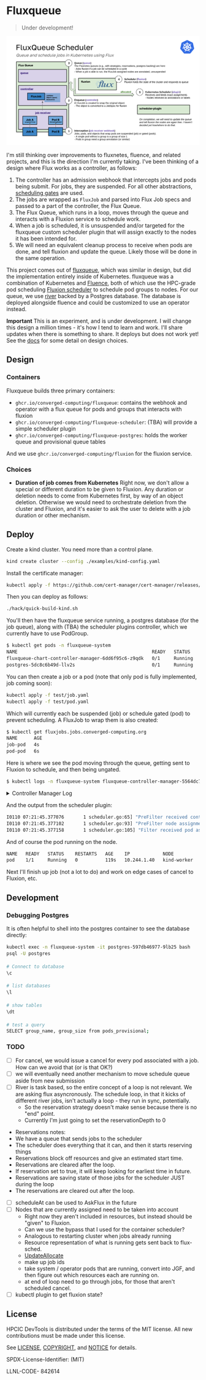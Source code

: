 # Fluxqueue

> Under development!

![img/fluxqueue.png](img/fluxqueue.png)

I'm still thinking over improvements to fluxnetes, fluence, and related projects, and this is the direction I'm currently taking. I've been thinking of a design where Flux works as a controller, as follows:

1. The controller has an admission webhook that intercepts jobs and pods being submit. For jobs, they are suspended. For all other abstractions, [scheduling gates](https://kubernetes.io/blog/2022/12/26/pod-scheduling-readiness-alpha/) are used.
2. The jobs are wrapped as `FluxJob` and parsed into Flux Job specs and passed to a part of the controller, the Flux Queue.
3. The Flux Queue, which runs in a loop, moves through the queue and interacts with a Fluxion service to schedule work.
4. When a job is scheduled, it is unsuspended and/or targeted for the fluxqueue custom scheduler plugin that will assign exactly to the nodes it has been intended for.
5. We will need an equivalent cleanup process to receive when pods are done, and tell fluxion and update the queue. Likely those will be done in the same operation.

This project comes out of [fluxqueue](https://github.com/converged-computing/fluxqueue), which was similar in design, but did the implementation entirely inside of Kubernetes. fluxqueue was a combination of Kubernetes and [Fluence](https://github.com/flux-framework/flux-k8s), both of which use the HPC-grade pod scheduling [Fluxion scheduler](https://github.com/flux-framework/flux-sched) to schedule pod groups to nodes. For our queue, we use [river](https://riverqueue.com/docs) backed by a Postgres database. The database is deployed alongside fluence and could be customized to use an operator instead.

**Important** This is an experiment, and is under development. I will change this design a million times - it's how I tend to learn and work. I'll share updates when there is something to share. It deploys but does not work yet!
See the [docs](docs) for some detail on design choices.

## Design

### Containers

Fluxqueue builds three primary containers:

 - `ghcr.io/converged-computing/fluxqueue`: contains the webhook and operator with a flux queue for pods and groups that interacts with fluxion
 - `ghcr.io/converged-computing/fluxqueue-scheduler`: (TBA) will provide a simple scheduler plugin
 - `ghcr.io/converged-computing/fluxqueue-postgres`: holds the worker queue and provisional queue tables

And we use `ghcr.io/converged-computing/fluxion` for the fluxion service.

### Choices

- **Duration of job comes from Kubernetes** Right now, we don't allow a special or different duration to be given to Fluxion. Any duration or deletion needs to come from Kubernetes first, by way of an object deletion. Otherwise we would need to orchestrate deletion from the cluster and Fluxion, and it's easier to ask the user to delete with a job duration or other mechanism.

## Deploy

Create a kind cluster. You need more than a control plane.

```bash
kind create cluster --config ./examples/kind-config.yaml
```

Install the certificate manager:

```bash
kubectl apply -f https://github.com/cert-manager/cert-manager/releases/download/v1.13.1/cert-manager.yaml
```

Then you can deploy as follows:

```bash
./hack/quick-build-kind.sh
```

You'll then have the fluxqueue service running, a postgres database (for the job queue), along with (TBA) the scheduler plugins controller, which we
currently have to use PodGroup.

```bash
$ kubectl get pods -n fluxqueue-system
NAME                                                 READY   STATUS    RESTARTS   AGE
fluxqueue-chart-controller-manager-6dd6f95c6-z9qdk   0/1     Running   0          9s
postgres-5dc8c6b49d-llv2s                            0/1     Running   0          9s
```

You can then create a job or a pod (note that only pod is fully implemented, job coming soon):

```bash
kubectl apply -f test/job.yaml
kubectl apply -f test/pod.yaml
```

Which will currently each be suspended (job) or schedule gated (pod) to prevent scheduling. A FluxJob to wrap them is also created:

```bash
$ kubectl get fluxjobs.jobs.converged-computing.org 
NAME      AGE
job-pod   4s
pod-pod   6s
```

Here is where we see the pod moving through the queue, getting sent to Fluxion to schedule, and then being ungated.

```bash
$ kubectl logs -n fluxqueue-system fluxqueue-controller-manager-5564dc7c9-4fjkx 
```

<details>

<summary> Controller Manager Log </summary>

```console
2025/01/10 07:21:03 🦩️ starting client (127.0.0.1:4242)...
Number nodes  2
Skipping control plane node  kind-control-plane

📦️ kind-worker
      allocated cpu: 1
      available cpu: 15
      allocated mem: 1193279488
      available mem: 61682343936
       running pods: 8

2025-01-10T07:21:03Z    INFO    fluxqueue       match policy    {"Policy": "lonode"}
2025-01-10T07:21:03Z    INFO    fluxqueue       ⭐️ Init cluster status  {"Status": "INIT_SUCCESS"}
2025-01-10T07:21:03Z    INFO    controller-runtime.webhook      Registering webhook     {"path": "/mutate-v1-sidecar"}
2025-01-10T07:21:03Z    INFO    setup   starting manager
2025-01-10T07:21:03Z    INFO    controller-runtime.metrics      Starting metrics server
2025-01-10T07:21:03Z    INFO    setup   disabling http/2
2025-01-10T07:21:03Z    INFO    controller-runtime.webhook      Starting webhook server
2025-01-10T07:21:03Z    INFO    setup   disabling http/2
2025-01-10T07:21:03Z    INFO    starting server {"name": "health probe", "addr": "[::]:8081"}
2025-01-10T07:21:03Z    INFO    controller-runtime.certwatcher  Updated current TLS certificate
2025-01-10T07:21:03Z    INFO    controller-runtime.webhook      Serving webhook server  {"host": "", "port": 9443}
2025-01-10T07:21:03Z    INFO    controller-runtime.certwatcher  Starting certificate watcher
I0110 07:21:03.973120       1 leaderelection.go:254] attempting to acquire leader lease fluxqueue-system/b321c34b.converged-computing.org...
2025-01-10T07:21:04Z    INFO    controller-runtime.metrics      Serving metrics server  {"bindAddress": ":8443", "secure": true}
I0110 07:21:20.494678       1 leaderelection.go:268] successfully acquired lease fluxqueue-system/b321c34b.converged-computing.org
2025-01-10T07:21:20Z    DEBUG   events  fluxqueue-controller-manager-5564dc7c9-4fjkx_20ecc1fb-82f4-45d5-b074-3a6f9fc8ad6e became leader     {"type": "Normal", "object": {"kind":"Lease","namespace":"fluxqueue-system","name":"b321c34b.converged-computing.org","uid":"b4bd2847-851a-44d1-976f-757f50d4ad4b","apiVersion":"coordination.k8s.io/v1","resourceVersion":"21215"}, "reason": "LeaderElection"}
2025-01-10T07:21:20Z    INFO    Starting EventSource    {"controller": "fluxjob", "controllerGroup": "jobs.converged-computing.org", "controllerKind": "FluxJob", "source": "kind source: *v1alpha1.FluxJob"}
2025-01-10T07:21:20Z    INFO    Starting Controller     {"controller": "fluxjob", "controllerGroup": "jobs.converged-computing.org", "controllerKind": "FluxJob"}
2025-01-10T07:21:20Z    INFO    Starting workers        {"controller": "fluxjob", "controllerGroup": "jobs.converged-computing.org", "controllerKind": "FluxJob", "worker count": 1}
2025-01-10T07:21:45Z    INFO    webhook Enqueue pod     {"Name": "pod", "Namespace": "default"}
2025-01-10T07:21:45Z    INFO    webhook received pod and added gate     {"Name": "pod"}
2025-01-10T07:21:45Z    INFO    submit  Creating flux job       {"Namespace": "default", "Name": "pod-pod"}
2025-01-10T07:21:45Z    INFO    submit  Created flux job        {"Namespace": "default", "Name": "pod-pod"}
2025-01-10T07:21:45Z    INFO    fluxqueue       🌀 Event received by FluxJob controller!
2025-01-10T07:21:45Z    INFO    fluxqueue       Request:        {"req": {"name":"pod-pod","namespace":"default"}}
2025-01-10T07:21:45Z    INFO    fluxqueue       Found FluxJob   {"Name": "pod-pod", "Namespace": "default", "Status": ""}
2025-01-10T07:21:45Z    INFO    fluxqueue       Preparing to submit FluxJob     {"Namespace": "default", "Name": "pod-pod"}
2025-01-10T07:21:45Z    INFO    webhook Admission or new or seen pod success.
false
2025-01-10T07:21:45Z    INFO    fluxqueue       Enqueue for job was successful  {"Namespace": "default", "Name": "pod-pod"}
2025-01-10T07:21:45Z    INFO    fluxqueue       Job was added to pending        {"Namespace": "default", "Name": "pod-pod"}
I0110 07:21:45.357258       1 queue.go:277] [0xc000766330]
2025-01-10T07:21:45Z    INFO    worker  [WORK] Asking Fluxion running for job   {"Namespace": "default", "Name": "pod", "Args": {"jobspec":"attributes:\n  system: {}\nresources:\n- count: 1\n  type: node\n  with:\n  - count: 1\n    label: pod\n    type: slot\n    with:\n    - count: 1\n      type: core\ntasks:\n- command:\n  - echo\n  - default\n  - pod\n  count:\n    per_slot: 1\n  slot: pod\nversion: 1\n","object":null,"name":"pod","namespace":"default","flux_job_name":"pod-pod","type":"0","reservation":0,"duration":0,"size":1,"nodes":""}}
2025/01/10 07:21:45 🦩️ starting client (127.0.0.1:4242)...
attributes:
  system: {}
resources:
- count: 1
  type: node
  with:
  - count: 1
    label: pod
    type: slot
    with:
    - count: 1
      type: core
tasks:
- command:
  - echo
  - default
  - pod
  count:
    per_slot: 1
  slot: pod
version: 1

allocation:"{\"graph\": {\"nodes\": [{\"id\": \"3\", \"metadata\": {\"type\": \"core\", \"id\": 0, \"rank\": -1, \"exclusive\": true, \"paths\": {\"containment\": \"/cluster0/0/kind-worker1/core0\"}}}, {\"id\": \"2\", \"metadata\": {\"type\": \"node\", \"basename\": \"kind-worker\", \"id\": 1, \"rank\": -1, \"paths\": {\"containment\": \"/cluster0/0/kind-worker1\"}}}, {\"id\": \"1\", \"metadata\": {\"type\": \"subnet\", \"basename\": \"\", \"id\": 0, \"rank\": -1, \"paths\": {\"containment\": \"/cluster0/0\"}}}, {\"id\": \"0\", \"metadata\": {\"type\": \"cluster\", \"id\": 1, \"rank\": -1, \"paths\": {\"containment\": \"/cluster0\"}}}], \"edges\": [{\"source\": \"2\", \"target\": \"3\"}, {\"source\": \"1\", \"target\": \"2\"}, {\"source\": \"0\", \"target\": \"1\"}]}}\n" jobid:1 overhead:0.0003170967
2025-01-10T07:21:45Z    INFO    worker  Parsing fluxion nodes   {"Nodes": [{"id":"3","metadata":{"type":"core","id":0,"rank":-1,"basename":"","exclusive":true,"paths":{"containment":"/cluster0/0/kind-worker1/core0"}}},{"id":"2","metadata":{"type":"node","id":1,"rank":-1,"basename":"kind-worker","exclusive":false,"paths":{"containment":"/cluster0/0/kind-worker1"}}},{"id":"1","metadata":{"type":"subnet","id":0,"rank":-1,"basename":"","exclusive":false,"paths":{"containment":"/cluster0/0"}}},{"id":"0","metadata":{"type":"cluster","id":1,"rank":-1,"basename":"","exclusive":false,"paths":{"containment":"/cluster0"}}}]}
2025-01-10T07:21:45Z    INFO    worker  Allocation response     {"Nodes": ["kind-worker"]}
2025-01-10T07:21:45Z    INFO    fluxqueue       Updated FluxJob {"Name": "pod-pod", "Namespace": "default", "Status": "statusSubmit"}
2025-01-10T07:21:45Z    INFO    fluxqueue       🌀 Event received by FluxJob controller!
2025-01-10T07:21:45Z    INFO    fluxqueue       Request:        {"req": {"name":"pod-pod","namespace":"default"}}
2025-01-10T07:21:45Z    INFO    fluxqueue       Found FluxJob   {"Name": "pod-pod", "Namespace": "default", "Status": "statusSubmit"}
{"metadata": {"labels": {"fluxqueue/fluxion-nodes": "kind-worker"}}}
2025-01-10T07:21:45Z    INFO    webhook Enqueue pod     {"Name": "pod", "Namespace": "default"}
2025-01-10T07:21:45Z    INFO    webhook Admission or new or seen pod success.
2025-01-10T07:21:45Z    INFO    webhook Enqueue pod     {"Name": "pod", "Namespace": "default"}
2025-01-10T07:21:45Z    INFO    webhook Admission or new or seen pod success.
2025-01-10T07:21:45Z    INFO    worker  Success ungating pod    {"Namespace": "default", "Name": "pod"}
2025-01-10T07:21:45Z    INFO    worker  [WORK] nodes allocated for job  {"JobId": 1, "Nodes": ["kind-worker"], "Namespace": "default", "Name": "pod"}
```

</details>


And the output from the scheduler plugin:

```bash
I0110 07:21:45.377076       1 scheduler.go:65] "PreFilter received contender pod" pod="default/pod"
I0110 07:21:45.377102       1 scheduler.go:93] "PreFilter node assignment" pod="default/pod" node="kind-worker"
I0110 07:21:45.377158       1 scheduler.go:105] "Filter received pod assignment" pod="default/pod" node="kind-worker"
```

And of course the pod running on the node.

```bash
NAME   READY   STATUS    RESTARTS   AGE    IP            NODE          NOMINATED NODE   READINESS GATES
pod    1/1     Running   0          119s   10.244.1.40   kind-worker   <none>           <none>
```

Next I'll finish up job (not a lot to do) and work on edge cases of cancel to Fluxion, etc.

## Development

### Debugging Postgres

It is often helpful to shell into the postgres container to see the database directly:

```bash
kubectl exec -n fluxqueue-system -it postgres-597db46977-9lb25 bash
psql -U postgres

# Connect to database 
\c

# list databases
\l

# show tables
\dt

# test a query
SELECT group_name, group_size from pods_provisional;
```

### TODO

- [ ] For cancel, we would issue a cancel for every pod associated with a job. How can we avoid that (or is that OK?)
- [ ] we will eventually need another mechanism to move schedule queue aside from new submission
- [ ] River is task based, so the entire concept of a loop is not relevant. We are asking flux asyncronously. The schedule loop, in that it kicks of different river jobs, isn't actually a loop - they run in sync, potentially. 
   - So the reservation strategy doesn't make sense because there is no "end" point.
   - Currently I'm just going to set the reservationDepth to 0
- Reservations notes:
 - We have a queue that sends jobs to the scheduler
 - The scheduler does everything that it can, and then it starts reserving things
 - Reservations block off resources and give an estimated start time.
 - Reservations are cleared after the loop.
 - If reservation set to true, it will keep looking for earliest time in future.
 - Reservations are saving state of those jobs for the scheduler JUST during the loop
 - The reservations are cleared out after the loop.
- [ ] scheduleAt can be used to AskFlux in the future
- [ ] Nodes that are currently assigned need to be taken into account
   - Right now they aren't included in resources, but instead should be "given" to Fluxion.
   - Can we use the bypass that I used for the container scheduler?
   - Analogous to restarting cluster when jobs already running
   - Resource representation of what is running gets sent back to flux-sched.
   - [UpdateAllocate](https://github.com/flux-framework/fluxion-go/blob/bbe5b38ff747eba76e4eda8205a7bfba5f6aee82/pkg/fluxcli/reapi_cli.go#L206) 
   - make up job ids
   - take system / operator pods that are running, convert into JGF, and then figure out which resources each are running on. 
   - at end of loop need to go through jobs, for those that aren't scheduled cancel.
- [ ] kubectl plugin to get fluxion state?

## License

HPCIC DevTools is distributed under the terms of the MIT license.
All new contributions must be made under this license.

See [LICENSE](https://github.com/converged-computing/cloud-select/blob/main/LICENSE),
[COPYRIGHT](https://github.com/converged-computing/cloud-select/blob/main/COPYRIGHT), and
[NOTICE](https://github.com/converged-computing/cloud-select/blob/main/NOTICE) for details.

SPDX-License-Identifier: (MIT)

LLNL-CODE- 842614

